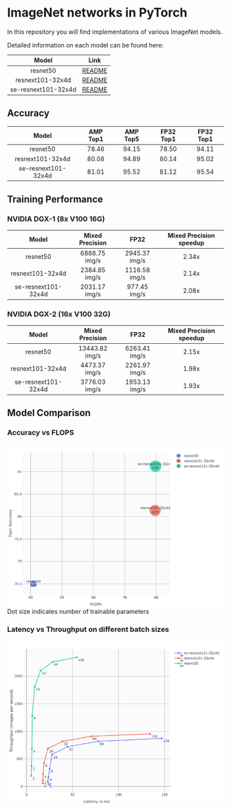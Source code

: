# ImageNet networks in PyTorch

In this repository you will find implementations of various ImageNet models.

Detailed information on each model can be found here:

| **Model** | **Link**|
|:-:|:-:|
| resnet50 | [README](./resnet50v1.5/README.md) |
| resnext101-32x4d | [README](./resnext101-32x4d/README.md) |
| se-resnext101-32x4d | [README](./se-resnext101-32x4d/README.md) |

## Accuracy


| **Model** | **AMP Top1** | **AMP Top5** | **FP32 Top1** | **FP32 Top1** |
|:-:|:-:|:-:|:-:|:-:|
| resnet50 | 78.46 | 94.15 | 78.50 | 94.11 |
| resnext101-32x4d | 80.08 | 94.89 | 80.14 | 95.02 |
| se-resnext101-32x4d | 81.01 | 95.52 | 81.12 | 95.54 |


## Training Performance


### NVIDIA DGX-1 (8x V100 16G)

| **Model** | **Mixed Precision** | **FP32** | **Mixed Precision speedup** |
|:-:|:-:|:-:|:-:|
| resnet50 | 6888.75 img/s | 2945.37 img/s | 2.34x |
| resnext101-32x4d | 2384.85 img/s | 1116.58 img/s | 2.14x |
| se-resnext101-32x4d | 2031.17 img/s | 977.45 img/s | 2.08x |

### NVIDIA DGX-2 (16x V100 32G)

| **Model** | **Mixed Precision** | **FP32** | **Mixed Precision speedup** |
|:-:|:-:|:-:|:-:|
| resnet50 | 13443.82 img/s | 6263.41 img/s | 2.15x |
| resnext101-32x4d | 4473.37 img/s | 2261.97 img/s | 1.98x |
| se-resnext101-32x4d | 3776.03 img/s | 1953.13 img/s | 1.93x |


## Model Comparison

### Accuracy vs FLOPS
![ACCvsFLOPS](./img/ACCvsFLOPS.png)
Dot size indicates number of trainable parameters

### Latency vs Throughput on different batch sizes
![LATvsTHR](./img/LATvsTHR.png)
